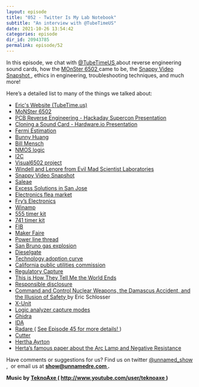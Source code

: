 ```yaml
---
layout: episode
title: "052 - Twitter Is My Lab Notebook"
subtitle: "An interview with @TubeTimeUS"
date: 2021-10-26 13:54:42
categories: episode
dir_id: 20943785
permalink: episode/52
---
```

<p>
 In this episode, we chat with
 <a href="https://twitter.com/TubeTimeUS">
  @TubeTimeUS
 </a>
 about reverse engineering sound cards, how the
 <a href="https://monster6502.com/">
  MOnSter 6502
 </a>
 came to be, the
 <a href="https://twitter.com/TubeTimeUS/status/1301990455182155776">
  Snappy Video Snapshot
 </a>
 , ethics in engineering, troubleshooting techniques, and much more!
</p>
<p>
 Here’s a detailed list to many of the things we talked about:
</p>
<ul>
 <li>
  <a href="http://tubetime.us/">
   Eric's Website (TubeTime.us)
  </a>
 </li>
 <li>
  <a href="https://monster6502.com/">
   MoNSter 6502
  </a>
 </li>
 <li>
  <a href="https://www.youtube.com/watch?v=BsftxTbs7MA">
   PCB Reverse Engineering - Hackaday Supercon Presentation
  </a>
 </li>
 <li>
  <a href="https://www.youtube.com/watch?v=xyged8Vk8uk">
   Cloning a Sound Card - Hardware.io Presentation
  </a>
 </li>
 <li>
  <a href="https://en.m.wikipedia.org/wiki/Fermi_problem">
   Fermi Estimation
  </a>
 </li>
 <li>
  <a href="https://en.wikipedia.org/wiki/Andrew_Huang_(hacker)">
   Bunny Huang
  </a>
 </li>
 <li>
  <a href="https://www.team6502.org/bill-mensch.html">
   Bill Mensch
  </a>
 </li>
 <li>
  <a href="https://en.wikipedia.org/wiki/NMOS_logic">
   NMOS logic
  </a>
 </li>
 <li>
  <a href="https://en.wikipedia.org/wiki/I%C2%B2C">
   I2C
  </a>
 </li>
 <li>
  <a href="http://www.visual6502.org/">
   Visual6502 project
  </a>
 </li>
 <li>
  <a href="https://www.evilmadscientist.com/about/">
   Windell and Lenore from Evil Mad Scientist Laboratories
  </a>
 </li>
 <li>
  <a href="https://twitter.com/TubeTimeUS/status/1301990455182155776">
   Snappy Video Snapshot
  </a>
 </li>
 <li>
  <a href="https://www.saleae.com/">
   Saleae
  </a>
 </li>
 <li>
  <a href="http://www.excesssolutions.com/index.html">
   Excess Solutions in San Jose
  </a>
 </li>
 <li>
  <a href="https://www.electronicsfleamarket.com/">
   Electronics flea market
  </a>
 </li>
 <li>
  <a href="https://en.wikipedia.org/wiki/Fry%27s_Electronics">
   Fry’s Electronics
  </a>
 </li>
 <li>
  <a href="https://en.wikipedia.org/wiki/Winamp">
   Winamp
  </a>
 </li>
 <li>
  <a href="https://shop.evilmadscientist.com/tinykitlist/652">
   555 timer kit
  </a>
 </li>
 <li>
  <a href="https://shop.evilmadscientist.com/productsmenu/762">
   741 timer kit
  </a>
 </li>
 <li>
  <a href="https://en.wikipedia.org/wiki/Focused_ion_beam">
   FIB
  </a>
 </li>
 <li>
  <a href="https://makerfaire.com/">
   Maker Faire
  </a>
 </li>
 <li>
  <a href="https://twitter.com/TubeTimeUS/status/1306359385656946688">
   Power line thread
  </a>
 </li>
 <li>
  <a href="https://twitter.com/TubeTimeUS/status/1211454598575058944">
   San Bruno gas explosion
  </a>
 </li>
 <li>
  <a href="https://en.wikipedia.org/wiki/Volkswagen_emissions_scandal">
   Dieselgate
  </a>
 </li>
 <li>
  <a href="https://en.wikipedia.org/wiki/Technology_adoption_life_cycle">
   Technology adoption curve
  </a>
 </li>
 <li>
  <a href="https://en.wikipedia.org/wiki/California_Public_Utilities_Commission">
   California public utilities commission
  </a>
 </li>
 <li>
  <a href="https://en.wikipedia.org/wiki/Regulatory_capture">
   Regulatory Capture
  </a>
 </li>
 <li>
  <a href="https://thisishowtheytellmetheworldends.com/">
   This is How They Tell Me the World Ends
  </a>
 </li>
 <li>
  <a href="https://en.wikipedia.org/wiki/Responsible_disclosure">
   Responsible disclosure
  </a>
 </li>
 <li>
  <a href="https://www.penguinrandomhouse.com/books/303337/command-and-control-by-eric-schlosser/">
   Command and Control Nuclear Weapons, the Damascus Accident, and the Illusion of Safety
  </a>
  by Eric Schlosser
 </li>
 <li>
  <a href="https://www.atomicheritage.org/history/electronics-and-detonators">
   X-Unit
  </a>
 </li>
 <li>
  <a href="https://articles.saleae.com/logic-analyzers/how-to-use-a-logic-analyzer">
   Logic analyzer capture modes
  </a>
 </li>
 <li>
  <a href="https://ghidra-sre.org/">
   Ghidra
  </a>
 </li>
 <li>
  <a href="https://hex-rays.com/ida-pro/">
   IDA
  </a>
 </li>
 <li>
  <a href="https://hex-rays.com/ida-pro/">
   Radare
  </a>
  (
  <a href="https://unnamedre.com/episode/45">
   See Episode 45 for more details!
  </a>
  )
 </li>
 <li>
  <a href="https://cutter.re/">
   Cutter
  </a>
 </li>
 <li>
  <a href="https://en.wikipedia.org/wiki/Hertha_Ayrton">
   Hertha Ayrton
  </a>
 </li>
 <li>
  <a href="https://royalsocietypublishing.org/doi/10.1098/rsta.1902.0016">
   Herta’s famous paper about the Arc Lamp and Negative Resistance
  </a>
 </li>
</ul>
<p>
 Have comments or suggestions for us? Find us on twitter
 <a href="https://twitter.com/unnamed_show">
  @unnamed_show
 </a>
 ,  or email us at
 <a href="mailto:show@unnamedre.com">
  <strong>
   show@unnamedre.com
  </strong>
 </a>
 <strong>
  .
 </strong>
</p>
<p>
 <strong>
  Music by
 </strong>
 <a href="http://www.teknoaxe.com">
  <strong>
   TeknoAxe
  </strong>
 </a>
 <strong>
  (
 </strong>
 <a href="http://www.youtube.com/user/teknoaxe">
  <strong>
   http://www.youtube.com/user/teknoaxe
  </strong>
 </a>
 <strong>
  )
 </strong>
</p>
